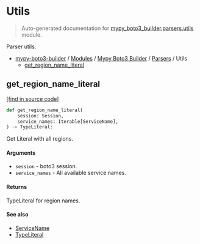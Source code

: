# Utils

> Auto-generated documentation for [mypy_boto3_builder.parsers.utils](https://github.com/vemel/mypy_boto3_builder/blob/master/mypy_boto3_builder/parsers/utils.py) module.

Parser utils.

- [mypy-boto3-builder](../../README.md#mypy_boto3_builder) / [Modules](../../MODULES.md#mypy-boto3-builder-modules) / [Mypy Boto3 Builder](../index.md#mypy-boto3-builder) / [Parsers](index.md#parsers) / Utils
    - [get_region_name_literal](#get_region_name_literal)

## get_region_name_literal

[[find in source code]](https://github.com/vemel/mypy_boto3_builder/blob/master/mypy_boto3_builder/parsers/utils.py#L12)

```python
def get_region_name_literal(
    session: Session,
    service_names: Iterable[ServiceName],
) -> TypeLiteral:
```

Get Literal with all regions.

#### Arguments

- `session` - boto3 session.
- `service_names` - All available service names.

#### Returns

TypeLiteral for region names.

#### See also

- [ServiceName](../service_name.md#servicename)
- [TypeLiteral](../type_annotations/type_literal.md#typeliteral)
